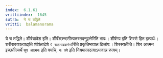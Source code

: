 ```yaml
---
index:  6.1.61
vrittiindex:  1645
sutra:  ये च तद्धिते
vritti:  balamanorama 
---
```


ये च तद्धिते। शीर्षन्नादेश इति। शीर्षंश्छन्दसीत्यतस्तदनुवृत्तेरिति भावः। शीर्षण्य इति शिरसे हित इत्यर्थः। शरीरावयवत्वाद्यति शीर्षन्नादेशे `ये चाऽभावकर्मणो`रिति प्रकृतिभावान्न टिलोपः। शिरस्यतीति। शिर आत्मन इच्छतीत्यर्थे `सुप आत्मनः` इति क्यचि, `नः क्ये` इति नियमात्पदत्वाऽभावान्न रुत्वम्।

